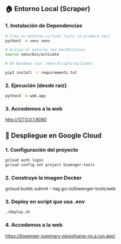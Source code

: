## 🏠 Entorno Local (Scraper)
### 1. Instalación de Dependencias
```bash
# Crea un entorno virtual (solo la primera vez)
python3 -m venv venv

# Activa el entorno (en macOS/Linux)
source venv/bin/activate

# En Windows usa: venv\Scripts\activate
```

```bash
pip3 install -r requirements.txt
```

### 2. Ejecución (desde raiz)
```bash
python3 -m web.app
```

### 3. Accedemos a la web
http://127.0.0.1:8080


## 🚀 Despliegue en Google Cloud
### 1. Configuración del proyecto
```bash
gcloud auth login
gcloud config set project biwenger-tools
```

### 2. Construye la imagen Docker
gcloud builds submit --tag gcr.io/biwenger-tools/web

### 3. Deploy en script que usa .env
```bash
./deploy.sh
```

### 4. Accedemos a la web
https://biwenger-summary-pjpqofuevq-no.a.run.app/